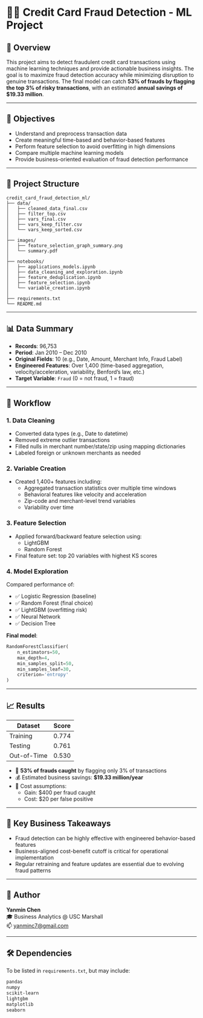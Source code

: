 
# 🕵️‍♀️ Credit Card Fraud Detection - ML Project

## 📌 Overview

This project aims to detect fraudulent credit card transactions using machine learning techniques and provide actionable business insights. The goal is to maximize fraud detection accuracy while minimizing disruption to genuine transactions. The final model can catch **53% of frauds by flagging the top 3% of risky transactions**, with an estimated **annual savings of $19.33 million**.

---

## 🧠 Objectives

- Understand and preprocess transaction data
- Create meaningful time-based and behavior-based features
- Perform feature selection to avoid overfitting in high dimensions
- Compare multiple machine learning models
- Provide business-oriented evaluation of fraud detection performance

---

## 📂 Project Structure

```
credit_card_fraud_detection_ml/
├── data/
│   ├── cleaned_data_final.csv
│   ├── filter_top.csv
│   ├── vars_final.csv
│   ├── vars_keep_filter.csv
│   └── vars_keep_sorted.csv
│
├── images/
│   ├── feature_selection_graph_summary.png
│   └── summary.pdf
│
├── notebooks/
│   ├── applications_models.ipynb
│   ├── data_cleaning_and_exploration.ipynb
│   ├── feature_deduplication.ipynb
│   ├── feature_selection.ipynb
│   └── variable_creation.ipynb
│
├── requirements.txt
└── README.md
```

---

## 📊 Data Summary

- **Records**: 96,753
- **Period**: Jan 2010 – Dec 2010
- **Original Fields**: 10 (e.g., Date, Amount, Merchant Info, Fraud Label)
- **Engineered Features**: Over 1,400 (time-based aggregation, velocity/acceleration, variability, Benford’s law, etc.)
- **Target Variable**: `Fraud` (0 = not fraud, 1 = fraud)

---

## 🔧 Workflow

### 1. Data Cleaning
- Converted data types (e.g., Date to datetime)
- Removed extreme outlier transactions
- Filled nulls in merchant number/state/zip using mapping dictionaries
- Labeled foreign or unknown merchants as needed

### 2. Variable Creation
- Created 1,400+ features including:
  - Aggregated transaction statistics over multiple time windows
  - Behavioral features like velocity and acceleration
  - Zip-code and merchant-level trend variables
  - Variability over time

### 3. Feature Selection
- Applied forward/backward feature selection using:
  - LightGBM
  - Random Forest
- Final feature set: top 20 variables with highest KS scores

### 4. Model Exploration
Compared performance of:
- ✅ Logistic Regression (baseline)
- ✅ Random Forest (final choice)
- ✅ LightGBM (overfitting risk)
- ✅ Neural Network
- ✅ Decision Tree

**Final model**:  
```python
RandomForestClassifier(
    n_estimators=50,
    max_depth=4,
    min_samples_split=50,
    min_samples_leaf=30,
    criterion='entropy'
)
```

---

## 📈 Results

| Dataset      | Score  |
|--------------|--------|
| Training     | 0.774  |
| Testing      | 0.761  |
| Out-of-Time  | 0.530  |

- 🚨 **53% of frauds caught** by flagging only 3% of transactions
- 💰 Estimated business savings: **$19.33 million/year**
- 🧾 Cost assumptions:
  - Gain: $400 per fraud caught
  - Cost: $20 per false positive

---

## 📌 Key Business Takeaways

- Fraud detection can be highly effective with engineered behavior-based features
- Business-aligned cost-benefit cutoff is critical for operational implementation
- Regular retraining and feature updates are essential due to evolving fraud patterns

---

## 👤 Author

**Yanmin Chen**  
🎓 Business Analytics @ USC Marshall  
📫 yanminc7@gmail.com 

---

## 🛠 Dependencies

To be listed in `requirements.txt`, but may include:

```txt
pandas
numpy
scikit-learn
lightgbm
matplotlib
seaborn
```
